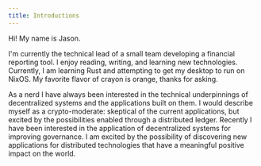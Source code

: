 ```yaml
---
title: Introductions
---
```


Hi! My name is Jason.

I'm currently the technical lead of a small team developing a financial reporting tool. I enjoy reading, writing, and learning new technologies. Currently, I am learning Rust and attempting to get my desktop to run on NixOS. My favorite flavor of crayon is orange, thanks for asking.

As a nerd I have always been interested in the technical underpinnings of decentralized systems and the applications built on them. I would describe myself as a crypto-moderate: skeptical of the current applications, but excited by the possibilities enabled through a distributed ledger. Recently I have been interested in the application of decentralized systems for improving governance. I am excited by the possibility of discovering new applications for distributed technologies that have a meaningful positive impact on the world.
